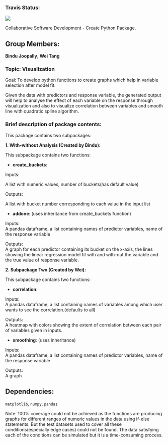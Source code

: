 ### Travis Status:
[![](https://travis-ci.org/ubco-mds-2018-labs/data533_lab4_Bindu_Wei.svg?branch=master)](https://travis-ci.org/ubco-mds-2018-labs/data533_lab4_Bindu_Wei)



Collaborative Software Development - Create Python Package.  

## Group Members:

__Bindu Joopally__, __Wei Tang__      

### Topic: Visualization 

Goal: To develop python functions to create graphs which help in variable selection after model fit. 

Given the data with predictors and response variable, the generated output will help to analyse the effect of each variable on the response through visualization and also to visualize correlation between variables and smooth line with quadratic spline algorithm. 

### Brief description of package contents:

This package contains two subpackages:

**1. With-without Analysis (Created by Bindu):**

This subpackage contains two functions:

- __create_buckets__: 

Inputs:   

A list with numeric values, number of buckets(has default value)

Outputs:   

A list with bucket number corresponding to each value in the input list 


- __addone__:
(uses inheritance from create_buckets function)

Inputs:  
A pandas dataframe, a list containing names of predictor variables, name of the response variable

Outputs:  
A graph for each predictor containing its bucket on the x-axis, the lines showing the linear regression model fit with and with-out the variable and the true value of response variable. 


**2. Subpackage Two (Created by Wei):**

This subpackage contains two functions:

- __correlation__:

Inputs:  
A pandas dataframe, a list containing names of variables among which user wants to see the correlation.(defaults to all)

Outputs:  
A heatmap with colors showing the extent of correlation between each pair of variables given in inputs. 

- __smoothing__: (uses inheritance)

Inputs:  
A pandas dataframe, a list containing names of predictor variables, name of the response variable

Outputs:  
A graph  

## Dependencies: 
`matplotlib`, `numpy`, `pandas`


Note: 
100% coverage could not be achieved as the functions are producing graphs for different ranges of numeric values in the data using if-else statements. But the test datasets used to cover all these conditions(especially edge cases) could not be found. The data satisfying each of the conditions can be simulated but it is a time-consuming process.
